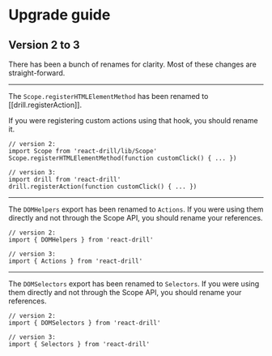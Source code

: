 # Upgrade guide

## Version 2 to 3

There has been a bunch of renames for clarity. Most of these changes are
straight-forward.

---

The `Scope.registerHTMLElementMethod` has been renamed to
[[drill.registerAction]].

If you were registering custom actions using that hook, you should rename it.

    // version 2:
    import Scope from 'react-drill/lib/Scope'
    Scope.registerHTMLElementMethod(function customClick() { ... })

    // version 3:
    import drill from 'react-drill'
    drill.registerAction(function customClick() { ... })

---

The `DOMHelpers` export has been renamed to `Actions`. If you were using them
directly and not through the Scope API, you should rename your references.

    // version 2:
    import { DOMHelpers } from 'react-drill'

    // version 3:
    import { Actions } from 'react-drill'

---

The `DOMSelectors` export has been renamed to `Selectors`. If you were using
them directly and not through the Scope API, you should rename your references.

    // version 2:
    import { DOMSelectors } from 'react-drill'

    // version 3:
    import { Selectors } from 'react-drill'
